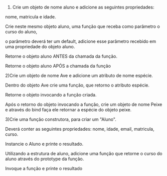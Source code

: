 1) Crie um objeto de nome aluno e adicione as seguintes propriedades:

nome, matricula e idade.

Crie neste mesmo objeto aluno, uma função que receba como parâmetro o curso do aluno,

o parâmetro deverá ter um default,  adicione esse parâmetro recebido em uma propriedade do objeto aluno.

Retorne o objeto aluno ANTES da chamada da função.

Retorne o objeto aluno APÓS a chamada da função

2)Crie um objeto de nome Ave e adicione um atributo de nome espécie.

Dentro do objeto Ave crie uma função, que retorno o atributo espécie.

Retorne o objeto invocando a função criada.

Após o retorno do objeto invocando a função, crie um objeto de nome Peixe e através do bind faça ele retornar a espécie do objeto peixe.

3)Crie uma função construtora, para criar um "Aluno".

Deverá conter as seguintes propriedades: nome, idade, email, matricula, curso.

Instancie o Aluno e printe o resultado.

Utilizando a estrutura de aluno, adicione uma função que retorne o curso do aluno através do prototype da função.

Invoque a função e printe o resultado